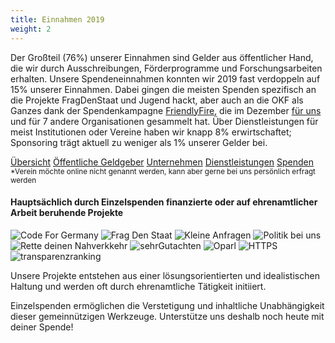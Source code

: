 ```yaml
---
title: Einnahmen 2019
weight: 2
---
```



Der Großteil (76%) unserer Einnahmen sind Gelder aus öffentlicher Hand, die wir durch Ausschreibungen, Förderprogramme und Forschungsarbeiten erhalten. Unsere Spendeneinnahmen konnten wir 2019 fast verdoppeln auf 15% unserer Einnahmen. Dabei gingen die meisten Spenden spezifisch an die Projekte FragDenStaat und Jugend hackt, aber auch an die OKF als Ganzes dank der Spendenkampagne <a href="https://de.wikipedia.org/wiki/Friendly_Fire_(Charity-Livestream)">FriendlyFire</a>, die im Dezember <a href="https://www.youtube.com/watch?v=iMAl9q7iGgQ">für uns</a> und für 7 andere Organisationen gesammelt hat. Über Dienstleistungen für meist Institutionen oder Vereine haben wir knapp 8% erwirtschaftet; Sponsoring trägt aktuell zu weniger als 1% unserer Gelder bei.

<div id="js-incomes-nav" class="tabnav mt-s">
    <a href="#incomes" class="mr-xs">Übersicht</a>
    <a href="#income-institutions" class="">Öffentliche Geldgeber</a>
    <a href="#income-companies" class=""> Unternehmen</a>
    <a href="#income-services">Dienstleistungen</a>
    <a href="#income-donations" class="">Spenden</a>
</div>
<div class="js-incomes" id="incomes"><div class="einnahmen-kategorien d3chart"></div></div>
<div class="js-incomes" id="income-donations"><div class="income-donations d3chart"></div></div>
<div class="js-incomes" id="income-institutions"><div class="income-institutions d3chart"></div><small>*Verein möchte online nicht genannt werden, kann aber gerne bei uns persönlich erfragt werden</small></div>
<div class="js-incomes" id="income-companies"><div class="income-companies d3chart"></div></div>
<div class="js-incomes" id="income-services"><div class="income-services d3chart"></div></div>


#### Hauptsächlich durch Einzelspenden finanzierte oder auf ehrenamtlicher Arbeit beruhende Projekte

<div class="l__finance__logos">
    <img src="/okf/finanzierung/codefor.png" alt="Code For Germany">
    <img src="/okf/finanzierung/fragdenstaat.png" alt="Frag Den Staat">
    <img src="/okf/finanzierung/kleineanfragen.png" alt="Kleine Anfragen">
    <img src="/okf/finanzierung/politikbeiuns.png" alt="Politik bei uns">
    <img src="/okf/finanzierung/rettedeinennahverkehr.png" alt="Rette deinen Nahverkkehr">
    <img src="/okf/finanzierung/sehrgutachten.png" alt="sehrGutachten">
    <img src="/okf/finanzierung/oparl.png" alt="Oparl">
    <img src="/okf/finanzierung/https.png" alt="HTTPS">
    <img src="/okf/finanzierung/transparenzranking.png" alt="transparenzranking">
</div>

Unsere Projekte entstehen aus einer lösungsorientierten und idealistischen Haltung und werden oft durch ehrenamtliche Tätigkeit initiiert.

Einzelspenden ermöglichen die Verstetigung und inhaltliche Unabhängigkeit dieser gemeinnützigen Werkzeuge. Unterstütze uns deshalb noch heute mit deiner Spende!
